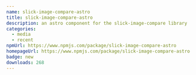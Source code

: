 ```yaml
---
name: slick-image-compare-astro
title: slick-image-compare-astro
description: an astro component for the slick-image-compare library
categories:
  - media
  - recent
npmUrl: https://www.npmjs.com/package/slick-image-compare-astro
homepageUrl: https://www.npmjs.com/package/slick-image-compare-astro
badge: new
downloads: 268
---
```

